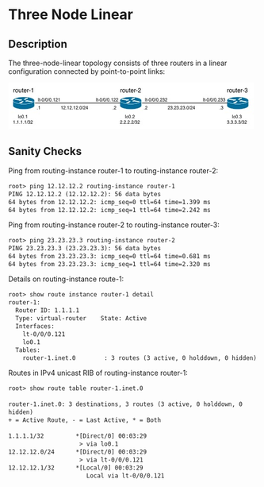 # Three Node Linear

## Description

The three-node-linear topology consists of three routers in a linear configuration connected by point-to-point links:

![three-node-linear](three-node-linear.jpg)

## Sanity Checks

Ping from routing-instance router-1 to routing-instance router-2:

```
root> ping 12.12.12.2 routing-instance router-1 
PING 12.12.12.2 (12.12.12.2): 56 data bytes
64 bytes from 12.12.12.2: icmp_seq=0 ttl=64 time=1.399 ms
64 bytes from 12.12.12.2: icmp_seq=1 ttl=64 time=2.242 ms
```

Ping from routing-instance router-2 to routing-instance router-3:

```
root> ping 23.23.23.3 routing-instance router-2    
PING 23.23.23.3 (23.23.23.3): 56 data bytes
64 bytes from 23.23.23.3: icmp_seq=0 ttl=64 time=0.681 ms
64 bytes from 23.23.23.3: icmp_seq=1 ttl=64 time=2.320 ms
```

Details on routing-instance route-1:

```
root> show route instance router-1 detail    
router-1:
  Router ID: 1.1.1.1
  Type: virtual-router    State: Active        
  Interfaces:
    lt-0/0/0.121
    lo0.1
  Tables:
    router-1.inet.0        : 3 routes (3 active, 0 holddown, 0 hidden)
```

Routes in IPv4 unicast RIB of routing-instance router-1:

```
root> show route table router-1.inet.0       

router-1.inet.0: 3 destinations, 3 routes (3 active, 0 holddown, 0 hidden)
+ = Active Route, - = Last Active, * = Both

1.1.1.1/32         *[Direct/0] 00:03:29
                    > via lo0.1
12.12.12.0/24      *[Direct/0] 00:03:29
                    > via lt-0/0/0.121
12.12.12.1/32      *[Local/0] 00:03:29
                      Local via lt-0/0/0.121
```
